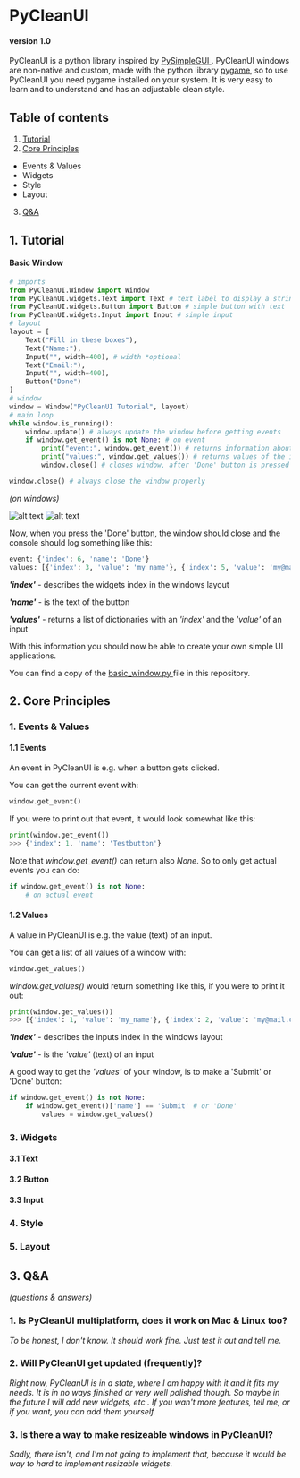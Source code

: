 # PyCleanUI
#### version 1.0

PyCleanUI is a python library inspired by [ PySimpleGUI ](https://github.com/PySimpleGUI/PySimpleGUI). PyCleanUI windows are non-native and custom, made with the python library [ pygame](https://pygame.org), so to use PyCleanUI you need pygame installed on your system. It is very easy to learn and to understand and has an adjustable clean style.

## Table of contents
1. [ Tutorial ](#tutorial)
2. [ Core Principles ](#core)
 - Events & Values
 - Widgets
 - Style
 - Layout
3. [ Q&A ](#qna)

<a name="tutorial"></a>
## 1. Tutorial
#### Basic Window
``` python
# imports
from PyCleanUI.Window import Window
from PyCleanUI.widgets.Text import Text # text label to display a string of text
from PyCleanUI.widgets.Button import Button # simple button with text
from PyCleanUI.widgets.Input import Input # simple input
# layout
layout = [
    Text("Fill in these boxes"),
    Text("Name:"),
    Input("", width=400), # width *optional
    Text("Email:"),
    Input("", width=400),
    Button("Done")
]
# window
window = Window("PyCleanUI Tutorial", layout)
# main loop
while window.is_running():
    window.update() # always update the window before getting events
    if window.get_event() is not None: # on event
        print("event:", window.get_event()) # returns information about the event
        print("values:", window.get_values()) # returns values of the inputs
        window.close() # closes window, after 'Done' button is pressed

window.close() # always close the window properly
```
*(on windows)*

![alt text](https://i.pinimg.com/originals/3e/f3/04/3ef304635f521b582b6def9ae05b3e3a.png)
![alt text](https://i.pinimg.com/originals/73/03/6a/73036a5e793bca42bc894c9c4a7d749b.png)

Now, when you press the 'Done' button, the window should close and the console should log something like this:
``` python
event: {'index': 6, 'name': 'Done'}
values: [{'index': 3, 'value': 'my_name'}, {'index': 5, 'value': 'my@mail.com'}]
```

***'index'*** - describes the widgets index in the windows layout

***'name'*** - is the text of the button

***'values'*** - returns a list of dictionaries with an *'index'* and the *'value'* of an input

With this information you should now be able to create your own simple UI applications.

You can find a copy of the [ basic_window.py ](basic_window.py) file in this repository.

<a name="core"></a>
## 2. Core Principles
### 1. Events & Values
#### 1.1 Events
An event in PyCleanUI is e.g. when a button gets clicked.

You can get the current event with:
``` python
window.get_event()
```

If you were to print out that event, it would look somewhat like this:
```python
print(window.get_event())
>>> {'index': 1, 'name': 'Testbutton'}
```

Note that *window.get_event()* can return also *None*. So to only get actual events you can do:
``` python
if window.get_event() is not None:
    # on actual event
```

#### 1.2 Values
A value in PyCleanUI is e.g. the value (text) of an input.

You can get a list of all values of a window with:
``` python
window.get_values()
```

*window.get_values()* would return something like this, if you were to print it out:
```python
print(window.get_values())
>>> [{'index': 1, 'value': 'my_name'}, {'index': 2, 'value': 'my@mail.com'}]
```

***'index'*** - describes the inputs index in the windows layout

***'value'*** - is the *'value'* (text) of an input

A good way to get the *'values'* of your window, is to make a 'Submit' or 'Done' button:
```python
if window.get_event() is not None:
    if window.get_event()['name'] == 'Submit' # or 'Done'
        values = window.get_values()
```

### 3. Widgets
#### 3.1 Text
#### 3.2 Button
#### 3.3 Input
### 4. Style
### 5. Layout

<a name="qna"></a>
## 3. Q&A
*(questions & answers)*

### 1. Is PyCleanUI multiplatform, does it work on Mac & Linux too?

*To be honest, I don't know. It should work fine. Just test it out and tell me.*


### 2. Will PyCleanUI get updated (frequently)?

*Right now, PyCleanUI is in a state, where I am happy with it and it fits my needs. It is in no ways finished or very well polished though. So maybe in the future I will add new widgets, etc.. If you wan't more features, tell me, or if you want, you can add them yourself.*

### 3. Is there a way to make resizeable windows in PyCleanUI?

*Sadly, there isn't, and I'm not going to implement that, because it would be way to hard to implement resizable widgets.*
